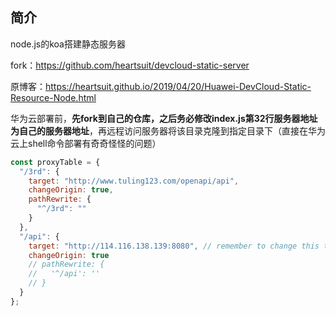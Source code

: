 ## 简介

node.js的koa搭建静态服务器

fork：<https://github.com/heartsuit/devcloud-static-server>

原博客：<https://heartsuit.github.io/2019/04/20/Huawei-DevCloud-Static-Resource-Node.html>



华为云部署前，**先fork到自己的仓库，之后务必修改index.js第32行服务器地址为自己的服务器地址**，再远程访问服务器将该目录克隆到指定目录下（直接在华为云上shell命令部署有奇奇怪怪的问题）

```javascript
const proxyTable = {
  "/3rd": {
    target: "http://www.tuling123.com/openapi/api",
    changeOrigin: true,
    pathRewrite: {
      "^/3rd": ""
    }
  },
  "/api": {
    target: "http://114.116.138.139:8080", // remember to change this to your ip address
    changeOrigin: true
    // pathRewrite: {
    //   '^/api': ''
    // }
  }
};
```

